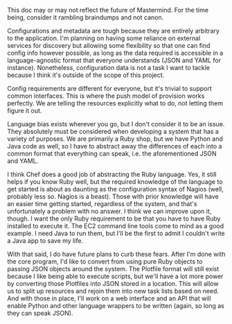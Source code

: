 This doc may or may not reflect the future of Mastermind. For the time being, consider it rambling braindumps and not canon.

Configurations and metadata are tough because they are entirely arbitrary to the application.  I'm planning on having some reliance on external services for discovery but allowing some flexibility so that one can find config info however possible, as long as the data required is accessible in a language-agnostic format that everyone understands (JSON and YAML for instance). Nonetheless, configuration data is not a task I want to tackle because I think it's outside of the scope of this project.

Config requirements are different for everyone, but it's trivial to support common interfaces. This is where the push model of provision works perfectly. We are telling the resources explicitly what to do, not letting them figure it out. 

Language bias exists wherever you go, but I don't consider it to be an issue. They absolutely must be considered when developing a system that has a variety of purposes.  We are primarily a Ruby shop, but we have Python and Java code as well, so I have to abstract away the differences of each into a common format that everything can speak, i.e. the aforementioned JSON and YAML. 

I think Chef does a good job of abstracting the Ruby language. Yes, it still helps if you know Ruby well, but the required knowledge of the language to get started is about as daunting as the configuration syntax of Nagios (well, probably less so. Nagios is a beast). Those with prior knowledge will have an easier time getting started, regardless of the system, and that's unfortunately a problem with no answer. I think we can improve upon it, though.  I want the only Ruby requirement to be that you have to have Ruby installed to execute it. The EC2 command line tools come to mind as a good example. I  need Java to run them, but I'll be the first to admit I couldn't write a Java app to save my life.

With that said, I do have future plans to curb these fears. After I'm done with the core program, I'd like to convert from using pure Ruby objects to passing JSON objects around the system. The Plotfile format will still exist because I like being able to execute scripts, but we'll have a lot more power by converting those Plotfiles into JSON stored in a location. This will allow us to split up resources and rejoin them into new task lists based on need. And with those in place, I'll work on a web interface and an API that will enable Python and other language wrappers to be written (again, so long as they can speak JSON).
